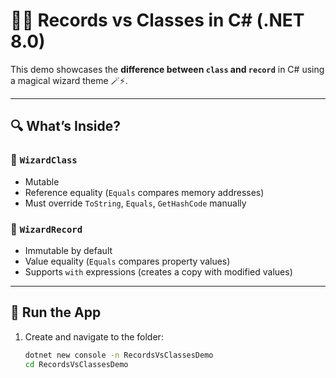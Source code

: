 # 🧙‍♂️ Records vs Classes in C# (.NET 8.0)

This demo showcases the **difference between `class` and `record`** in C# using a magical wizard theme 🪄⚡️.

---

## 🔍 What’s Inside?

### 🧱 `WizardClass`
- Mutable
- Reference equality (`Equals` compares memory addresses)
- Must override `ToString`, `Equals`, `GetHashCode` manually

### 🧾 `WizardRecord`
- Immutable by default
- Value equality (`Equals` compares property values)
- Supports `with` expressions (creates a copy with modified values)

---

## 🧪 Run the App

1. Create and navigate to the folder:
   ```bash
   dotnet new console -n RecordsVsClassesDemo
   cd RecordsVsClassesDemo
